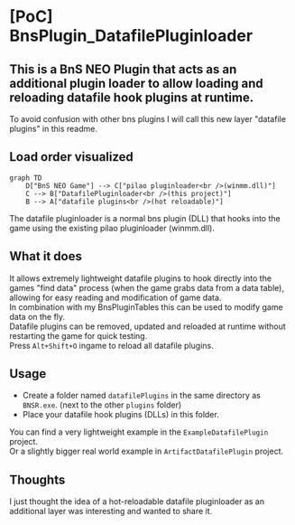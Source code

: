 # [PoC] BnsPlugin_DatafilePluginloader

## This is a BnS NEO Plugin that acts as an additional plugin loader to allow loading and reloading datafile hook plugins at runtime.

To avoid confusion with other bns plugins I will call this new layer "datafile plugins" in this readme.

## Load order visualized
```mermaid
graph TD
    D["BnS NEO Game"] --> C["pilao pluginloader<br />(winmm.dll)"]
    C --> B["DatafilePluginloader<br />(this project)"]
    B --> A["datafile plugins<br />(hot reloadable)"]
```

The datafile pluginloader is a normal bns plugin (DLL) that hooks into the game using the existing pilao pluginloader (winmm.dll).
## What it does
It allows extremely lightweight datafile plugins to hook directly into the games "find data" process (when the game grabs data from a data table), allowing for easy reading and modification of game data.  
In combination with my BnsPluginTables this can be used to modify game data on the fly.  
Datafile plugins can be removed, updated and reloaded at runtime without restarting the game for quick testing.  
Press `Alt+Shift+O` ingame to reload all datafile plugins.
## Usage
- Create a folder named `datafilePlugins` in the same directory as `BNSR.exe`. (next to the other `plugins` folder)
- Place your datafile hook plugins (DLLs) in this folder.

You can find a very lightweight example in the `ExampleDatafilePlugin` project.  
Or a slightly bigger real world example in `ArtifactDatafilePlugin` project.
## Thoughts
I just thought the idea of a hot-reloadable datafile pluginloader as an additional layer was interesting and wanted to share it.